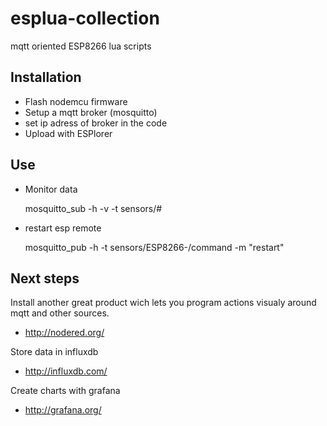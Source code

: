 # esplua-collection
mqtt oriented ESP8266 lua scripts

## Installation
* Flash nodemcu firmware
* Setup a mqtt broker (mosquitto)
* set ip adress of broker in the code
* Upload with ESPlorer


## Use
* Monitor data

  mosquitto_sub -h <broker name> -v -t sensors/#

* restart esp remote

  mosquitto_pub -h <broker name> -t sensors/ESP8266-<clientid>/command -m "restart"


## Next steps
Install another great product wich lets you program actions visualy around mqtt and other sources.

- http://nodered.org/

Store data in influxdb

- http://influxdb.com/

Create charts with grafana

- http://grafana.org/
